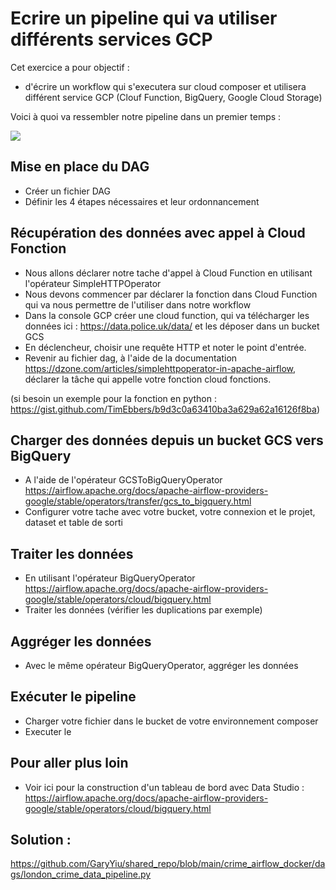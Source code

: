 # Ecrire un pipeline qui va utiliser différents services GCP

Cet exercice a pour objectif :
* d'écrire un workflow qui s'executera sur cloud composer et utilisera différent service GCP (Clouf Function, BigQuery, Google Cloud Storage)

Voici à quoi va ressembler notre pipeline dans un premier temps :

![](https://gary-yiu.com/wp-content/uploads/2023/06/Untitled-2048x561.png)

## Mise en place du DAG

* Créer un fichier DAG
* Définir les 4 étapes nécessaires et leur ordonnancement

## Récupération des données avec appel à Cloud Fonction

* Nous allons déclarer notre tache d'appel à Cloud Function en utilisant l'opérateur SimpleHTTPOperator
* Nous devons commencer par déclarer la fonction dans Cloud Function qui va nous permettre de l'utiliser dans notre workflow
* Dans la console GCP créer une cloud function, qui va télécharger les données ici : https://data.police.uk/data/ et les déposer dans un bucket GCS
* En déclencheur, choisir une requête HTTP et noter le point d'entrée.
* Revenir au fichier dag, à l'aide de la documentation https://dzone.com/articles/simplehttpoperator-in-apache-airflow, déclarer la tâche qui appelle votre fonction cloud fonctions.

(si besoin un exemple pour la fonction en python : https://gist.github.com/TimEbbers/b9d3c0a63410ba3a629a62a16126f8ba)

## Charger des données depuis un bucket GCS vers BigQuery

* A l'aide de l'opérateur GCSToBigQueryOperator https://airflow.apache.org/docs/apache-airflow-providers-google/stable/operators/transfer/gcs_to_bigquery.html
* Configurer votre tache avec votre bucket, votre connexion et le projet, dataset et table de sorti

## Traiter les données

* En utilisant l'opérateur BigQueryOperator https://airflow.apache.org/docs/apache-airflow-providers-google/stable/operators/cloud/bigquery.html 
* Traiter les données (vérifier les duplications par exemple)

## Aggréger les données

* Avec le même opérateur BigQueryOperator, aggréger les données

## Exécuter le pipeline

* Charger votre fichier dans le bucket de votre environnement composer
* Executer le

## Pour aller plus loin

* Voir ici pour la construction d'un tableau de bord avec Data Studio : https://airflow.apache.org/docs/apache-airflow-providers-google/stable/operators/cloud/bigquery.html

## Solution : 

https://github.com/GaryYiu/shared_repo/blob/main/crime_airflow_docker/dags/london_crime_data_pipeline.py
